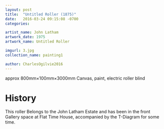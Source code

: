 ```yaml
---
layout: post
title:  "Untitled Roller (1875)"
date:   2016-03-24 09:15:08 -0700
categories: 

artist_name: John Latham
artwork_date: 1975
artwork_name: Untitled Roller

imgurl: 3.jpg 
collection_name: painting1

author: CharlesOgilvie2016
---
```


approx 800mm&times;100mm&times;3000mm
Canvas, paint, electric roller blind

# History
This roller Belongs to the John Latham Estate and has been in the front Gallery space at Flat Time House, accompanied by the T-Diagram for some time.
